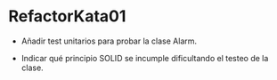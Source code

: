 # RefactorKata01

- Añadir test unitarios para probar la clase Alarm.

- Indicar qué principio SOLID se incumple dificultando el testeo de la clase.